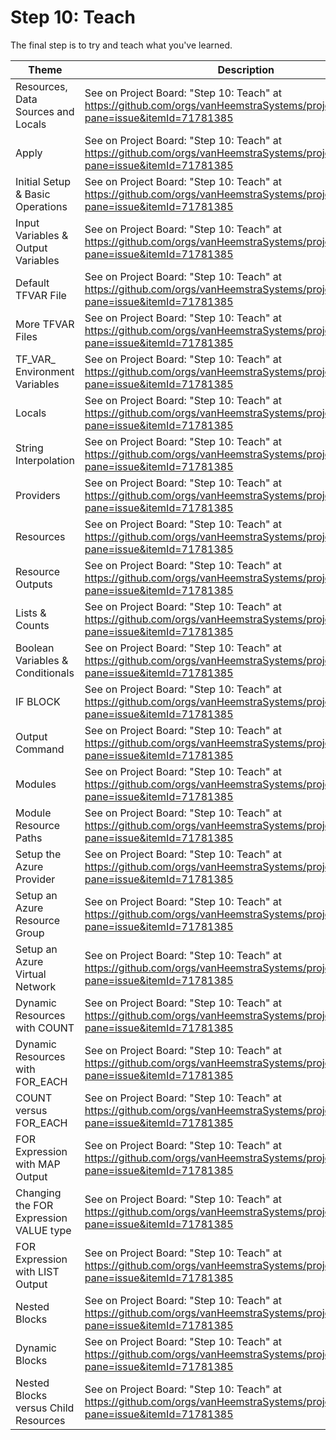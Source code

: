 # Step 10: Teach

The final step is to try and teach what you've learned.

| Theme | Description |
| -- | -- |
| Resources, Data Sources and Locals | See on Project Board: "Step 10: Teach" at https://github.com/orgs/vanHeemstraSystems/projects/38/views/1?pane=issue&itemId=71781385 |
| Apply | See on Project Board: "Step 10: Teach" at https://github.com/orgs/vanHeemstraSystems/projects/38/views/1?pane=issue&itemId=71781385 |
| Initial Setup & Basic Operations | See on Project Board: "Step 10: Teach" at https://github.com/orgs/vanHeemstraSystems/projects/38/views/1?pane=issue&itemId=71781385 |
| Input Variables & Output Variables | See on Project Board: "Step 10: Teach" at https://github.com/orgs/vanHeemstraSystems/projects/38/views/1?pane=issue&itemId=71781385 |
| Default TFVAR File | See on Project Board: "Step 10: Teach" at https://github.com/orgs/vanHeemstraSystems/projects/38/views/1?pane=issue&itemId=71781385 |
| More TFVAR Files | See on Project Board: "Step 10: Teach" at https://github.com/orgs/vanHeemstraSystems/projects/38/views/1?pane=issue&itemId=71781385 |
| TF_VAR_ Environment Variables | See on Project Board: "Step 10: Teach" at https://github.com/orgs/vanHeemstraSystems/projects/38/views/1?pane=issue&itemId=71781385 |
| Locals | See on Project Board: "Step 10: Teach" at https://github.com/orgs/vanHeemstraSystems/projects/38/views/1?pane=issue&itemId=71781385 |
| String Interpolation | See on Project Board: "Step 10: Teach" at https://github.com/orgs/vanHeemstraSystems/projects/38/views/1?pane=issue&itemId=71781385 |
| Providers | See on Project Board: "Step 10: Teach" at https://github.com/orgs/vanHeemstraSystems/projects/38/views/1?pane=issue&itemId=71781385 |
| Resources | See on Project Board: "Step 10: Teach" at https://github.com/orgs/vanHeemstraSystems/projects/38/views/1?pane=issue&itemId=71781385 |
| Resource Outputs | See on Project Board: "Step 10: Teach" at https://github.com/orgs/vanHeemstraSystems/projects/38/views/1?pane=issue&itemId=71781385 |
| Lists & Counts | See on Project Board: "Step 10: Teach" at https://github.com/orgs/vanHeemstraSystems/projects/38/views/1?pane=issue&itemId=71781385 |
| Boolean Variables & Conditionals | See on Project Board: "Step 10: Teach" at https://github.com/orgs/vanHeemstraSystems/projects/38/views/1?pane=issue&itemId=71781385 |
| IF BLOCK | See on Project Board: "Step 10: Teach" at https://github.com/orgs/vanHeemstraSystems/projects/38/views/1?pane=issue&itemId=71781385 |
| Output Command | See on Project Board: "Step 10: Teach" at https://github.com/orgs/vanHeemstraSystems/projects/38/views/1?pane=issue&itemId=71781385 |
| Modules | See on Project Board: "Step 10: Teach" at https://github.com/orgs/vanHeemstraSystems/projects/38/views/1?pane=issue&itemId=71781385 |
| Module Resource Paths | See on Project Board: "Step 10: Teach" at https://github.com/orgs/vanHeemstraSystems/projects/38/views/1?pane=issue&itemId=71781385 |
| Setup the Azure Provider | See on Project Board: "Step 10: Teach" at https://github.com/orgs/vanHeemstraSystems/projects/38/views/1?pane=issue&itemId=71781385 |
| Setup an Azure Resource Group | See on Project Board: "Step 10: Teach" at https://github.com/orgs/vanHeemstraSystems/projects/38/views/1?pane=issue&itemId=71781385 |
| Setup an Azure Virtual Network | See on Project Board: "Step 10: Teach" at https://github.com/orgs/vanHeemstraSystems/projects/38/views/1?pane=issue&itemId=71781385 |
| Dynamic Resources with COUNT | See on Project Board: "Step 10: Teach" at https://github.com/orgs/vanHeemstraSystems/projects/38/views/1?pane=issue&itemId=71781385 |
| Dynamic Resources with FOR_EACH | See on Project Board: "Step 10: Teach" at https://github.com/orgs/vanHeemstraSystems/projects/38/views/1?pane=issue&itemId=71781385 |
| COUNT versus FOR_EACH | See on Project Board: "Step 10: Teach" at https://github.com/orgs/vanHeemstraSystems/projects/38/views/1?pane=issue&itemId=71781385 |
| FOR Expression with MAP Output | See on Project Board: "Step 10: Teach" at https://github.com/orgs/vanHeemstraSystems/projects/38/views/1?pane=issue&itemId=71781385 |
| Changing the FOR Expression VALUE type | See on Project Board: "Step 10: Teach" at https://github.com/orgs/vanHeemstraSystems/projects/38/views/1?pane=issue&itemId=71781385 |
| FOR Expression with LIST Output | See on Project Board: "Step 10: Teach" at https://github.com/orgs/vanHeemstraSystems/projects/38/views/1?pane=issue&itemId=71781385 |
| Nested Blocks | See on Project Board: "Step 10: Teach" at https://github.com/orgs/vanHeemstraSystems/projects/38/views/1?pane=issue&itemId=71781385 |
| Dynamic Blocks | See on Project Board: "Step 10: Teach" at https://github.com/orgs/vanHeemstraSystems/projects/38/views/1?pane=issue&itemId=71781385 |
| Nested Blocks versus Child Resources | See on Project Board: "Step 10: Teach" at https://github.com/orgs/vanHeemstraSystems/projects/38/views/1?pane=issue&itemId=71781385 |

